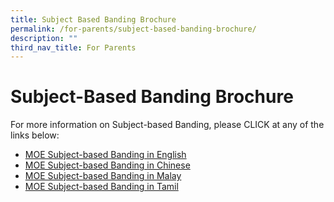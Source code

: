 ```yaml
---
title: Subject Based Banding Brochure
permalink: /for-parents/subject-based-banding-brochure/
description: ""
third_nav_title: For Parents
---
```


# Subject-Based Banding Brochure

For more information on Subject-based Banding, please CLICK at any of the links below:

- [MOE Subject-based Banding in English](</files/MOE_SBB_ENG_1%20Mar%202018%20(1).pdf>)
- [MOE Subject-based Banding in Chinese](/files/MOE_SBB_CHI_1%20Mar%202018.pdf)
- [MOE Subject-based Banding in Malay](/files/MOE_SBB_ML_1%20Mar%202018.pdf)
- [MOE Subject-based Banding in Tamil](/files/MOE_SBB_TL_1%20Mar%202018.pdf)
